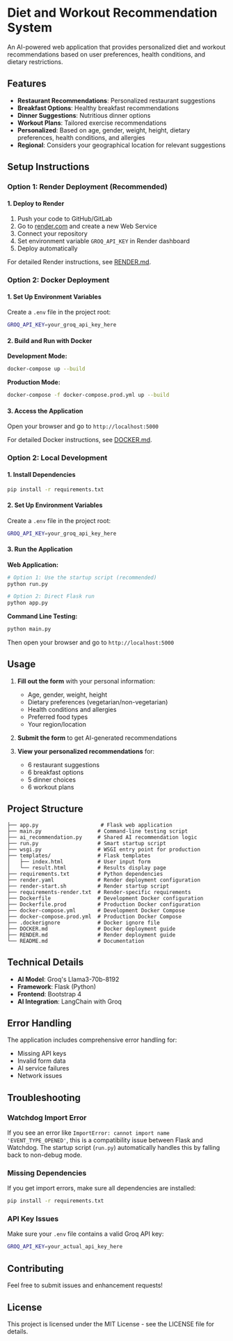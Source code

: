 # Diet and Workout Recommendation System

An AI-powered web application that provides personalized diet and workout recommendations based on user preferences, health conditions, and dietary restrictions.

## Features

- **Restaurant Recommendations**: Personalized restaurant suggestions
- **Breakfast Options**: Healthy breakfast recommendations
- **Dinner Suggestions**: Nutritious dinner options
- **Workout Plans**: Tailored exercise recommendations
- **Personalized**: Based on age, gender, weight, height, dietary preferences, health conditions, and allergies
- **Regional**: Considers your geographical location for relevant suggestions

## Setup Instructions

### Option 1: Render Deployment (Recommended)

#### 1. Deploy to Render

1. Push your code to GitHub/GitLab
2. Go to [render.com](https://render.com) and create a new Web Service
3. Connect your repository
4. Set environment variable `GROQ_API_KEY` in Render dashboard
5. Deploy automatically

For detailed Render instructions, see [RENDER.md](RENDER.md).

### Option 2: Docker Deployment

#### 1. Set Up Environment Variables

Create a `.env` file in the project root:

```bash
GROQ_API_KEY=your_groq_api_key_here
```

#### 2. Build and Run with Docker

**Development Mode:**
```bash
docker-compose up --build
```

**Production Mode:**
```bash
docker-compose -f docker-compose.prod.yml up --build
```

#### 3. Access the Application

Open your browser and go to `http://localhost:5000`

For detailed Docker instructions, see [DOCKER.md](DOCKER.md).

### Option 2: Local Development

#### 1. Install Dependencies

```bash
pip install -r requirements.txt
```

#### 2. Set Up Environment Variables

Create a `.env` file in the project root:

```bash
GROQ_API_KEY=your_groq_api_key_here
```

#### 3. Run the Application

**Web Application:**
```bash
# Option 1: Use the startup script (recommended)
python run.py

# Option 2: Direct Flask run
python app.py
```

**Command Line Testing:**
```bash
python main.py
```

Then open your browser and go to `http://localhost:5000`

## Usage

1. **Fill out the form** with your personal information:
   - Age, gender, weight, height
   - Dietary preferences (vegetarian/non-vegetarian)
   - Health conditions and allergies
   - Preferred food types
   - Your region/location

2. **Submit the form** to get AI-generated recommendations

3. **View your personalized recommendations** for:
   - 6 restaurant suggestions
   - 6 breakfast options
   - 5 dinner choices
   - 6 workout plans

## Project Structure

```
├── app.py                    # Flask web application
├── main.py                  # Command-line testing script
├── ai_recommendation.py     # Shared AI recommendation logic
├── run.py                   # Smart startup script
├── wsgi.py                  # WSGI entry point for production
├── templates/               # Flask templates
│   ├── index.html           # User input form
│   └── result.html          # Results display page
├── requirements.txt         # Python dependencies
├── render.yaml              # Render deployment configuration
├── render-start.sh          # Render startup script
├── requirements-render.txt  # Render-specific requirements
├── Dockerfile               # Development Docker configuration
├── Dockerfile.prod          # Production Docker configuration
├── docker-compose.yml       # Development Docker Compose
├── docker-compose.prod.yml  # Production Docker Compose
├── .dockerignore            # Docker ignore file
├── DOCKER.md                # Docker deployment guide
├── RENDER.md                # Render deployment guide
└── README.md                # Documentation
```

## Technical Details

- **AI Model**: Groq's Llama3-70b-8192
- **Framework**: Flask (Python)
- **Frontend**: Bootstrap 4
- **AI Integration**: LangChain with Groq

## Error Handling

The application includes comprehensive error handling for:
- Missing API keys
- Invalid form data
- AI service failures
- Network issues

## Troubleshooting

### Watchdog Import Error
If you see an error like `ImportError: cannot import name 'EVENT_TYPE_OPENED'`, this is a compatibility issue between Flask and Watchdog. The startup script (`run.py`) automatically handles this by falling back to non-debug mode.

### Missing Dependencies
If you get import errors, make sure all dependencies are installed:
```bash
pip install -r requirements.txt
```

### API Key Issues
Make sure your `.env` file contains a valid Groq API key:
```bash
GROQ_API_KEY=your_actual_api_key_here
```

## Contributing

Feel free to submit issues and enhancement requests!

## License

This project is licensed under the MIT License - see the LICENSE file for details.
